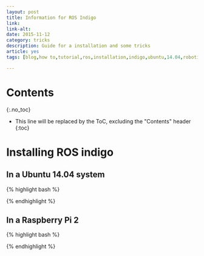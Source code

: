 ```yaml
---
layout: post
title: Information for ROS Indigo
link: 
link-alt: 
date: 2015-11-12
category: tricks
description: Guide for a installation and some tricks
article: yes
tags: [blog,how to,tutorial,ros,installation,indigo,ubuntu,14.04,robotics,baxter,simulator]

---
```


# Contents
{:.no_toc}

* This line will be replaced by the ToC, excluding the "Contents" header
{:toc}

# Installing ROS indigo

## In a Ubuntu 14.04 system

{% highlight bash %}

{% endhighlight %}

## In a Raspberry Pi 2

{% highlight bash %}

{% endhighlight %}
